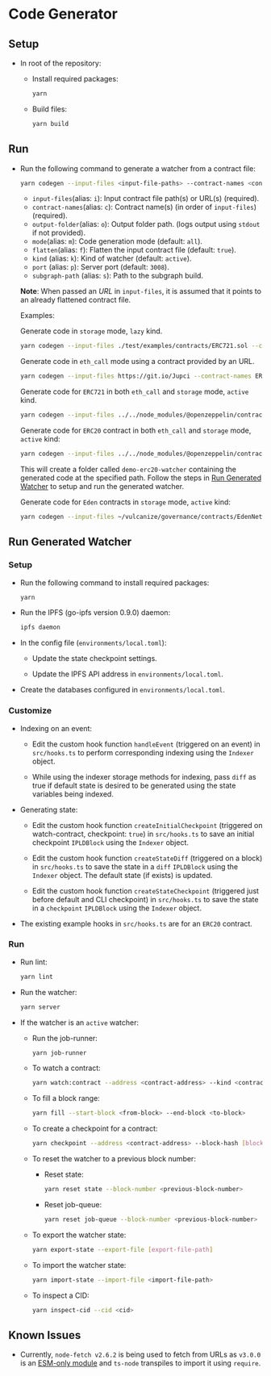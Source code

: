 # Code Generator

## Setup

* In root of the repository:

  * Install required packages:

      ```bash
      yarn
      ```

  * Build files:

      ```bash
      yarn build
      ```

## Run

* Run the following command to generate a watcher from a contract file:

  ```bash
  yarn codegen --input-files <input-file-paths> --contract-names <contract-names> --output-folder [output-folder] --mode [eth_call | storage | all] --flatten [true | false] --kind [lazy | active] --port [server-port] --subgraph-path [subgraph-build-path]
  ```

    * `input-files`(alias: `i`): Input contract file path(s) or URL(s) (required).
    * `contract-names`(alias: `c`): Contract name(s) (in order of `input-files`) (required).
    * `output-folder`(alias: `o`): Output folder path. (logs output using `stdout` if not provided).
    * `mode`(alias: `m`): Code generation mode (default: `all`).
    * `flatten`(alias: `f`): Flatten the input contract file (default: `true`).
    * `kind` (alias: `k`): Kind of watcher (default: `active`).
    * `port` (alias: `p`): Server port (default: `3008`).
    * `subgraph-path` (alias: `s`): Path to the subgraph build.

  **Note**: When passed an *URL* in `input-files`, it is assumed that it points to an already flattened contract file.

  Examples:

  Generate code in `storage` mode, `lazy` kind.

  ```bash
  yarn codegen --input-files ./test/examples/contracts/ERC721.sol --contract-names ERC721 --output-folder ../my-erc721-watcher --mode storage --kind lazy
  ```

  Generate code in `eth_call` mode using a contract provided by an URL.

  ```bash
  yarn codegen --input-files https://git.io/Jupci --contract-names ERC721 --output-folder ../my-erc721-watcher --mode eth_call
  ```

  Generate code for `ERC721` in both `eth_call` and `storage` mode, `active` kind.

  ```bash
  yarn codegen --input-files ../../node_modules/@openzeppelin/contracts/token/ERC721/ERC721.sol --contract-names ERC721 --output-folder ../demo-erc721-watcher --mode all --kind active
  ```

  Generate code for `ERC20` contract in both `eth_call` and `storage` mode, `active` kind:

  ```bash
  yarn codegen --input-files ../../node_modules/@openzeppelin/contracts/token/ERC20/ERC20.sol --contract-names ERC20 --output-folder ../demo-erc20-watcher --mode all --kind active
  ```

  This will create a folder called `demo-erc20-watcher` containing the generated code at the specified path. Follow the steps in [Run Generated Watcher](#run-generated-watcher) to setup and run the generated watcher.

  Generate code for `Eden` contracts in `storage` mode, `active` kind:

  ```bash
  yarn codegen --input-files ~/vulcanize/governance/contracts/EdenNetwork.sol ~/vulcanize/governance/contracts/MerkleDistributor.sol ~/vulcanize/governance/contracts/DistributorGovernance.sol --contract-names EdenNetwork MerkleDistributor DistributorGovernance --output-folder ../demo-eden-watcher --mode storage --kind active --subgraph-path ~/vulcanize/eden-data/packages/subgraph/build
  ```

## Run Generated Watcher

### Setup

* Run the following command to install required packages:

  ```bash
  yarn
  ```

* Run the IPFS (go-ipfs version 0.9.0) daemon:

  ```bash
  ipfs daemon
  ```

* In the config file (`environments/local.toml`):

  * Update the state checkpoint settings.

  * Update the IPFS API address in `environments/local.toml`.

* Create the databases configured in `environments/local.toml`.

### Customize

* Indexing on an event:

  * Edit the custom hook function `handleEvent` (triggered on an event) in `src/hooks.ts` to perform corresponding indexing using the `Indexer` object.

  * While using the indexer storage methods for indexing, pass `diff` as true if default state is desired to be generated using the state variables being indexed.

* Generating state:

  * Edit the custom hook function `createInitialCheckpoint` (triggered on watch-contract, checkpoint: `true`) in `src/hooks.ts` to save an initial checkpoint `IPLDBlock` using the `Indexer` object.

  * Edit the custom hook function `createStateDiff` (triggered on a block) in `src/hooks.ts` to save the state in a `diff` `IPLDBlock` using the `Indexer` object. The default state (if exists) is updated.

  * Edit the custom hook function `createStateCheckpoint` (triggered just before default and CLI checkpoint) in `src/hooks.ts` to save the state in a `checkpoint` `IPLDBlock` using the `Indexer` object.

* The existing example hooks in `src/hooks.ts` are for an `ERC20` contract.

### Run

* Run lint:

  ```bash
  yarn lint
  ```

* Run the watcher:

  ```bash
  yarn server
  ```

* If the watcher is an `active` watcher:

  * Run the job-runner:

    ```bash
    yarn job-runner
    ```

  * To watch a contract:

    ```bash
    yarn watch:contract --address <contract-address> --kind <contract-kind> --checkpoint <true | false> --starting-block [block-number]
    ```

  * To fill a block range:

    ```bash
    yarn fill --start-block <from-block> --end-block <to-block>
    ```

  * To create a checkpoint for a contract:

    ```bash
    yarn checkpoint --address <contract-address> --block-hash [block-hash]
    ```
  
  * To reset the watcher to a previous block number:

    * Reset state:

      ```bash
      yarn reset state --block-number <previous-block-number>
      ```

    * Reset job-queue:

      ```bash
      yarn reset job-queue --block-number <previous-block-number>
      ```

  * To export the watcher state:

    ```bash
    yarn export-state --export-file [export-file-path]
    ```

  * To import the watcher state:

    ```bash
    yarn import-state --import-file <import-file-path>
    ```
  
  * To inspect a CID:

    ```bash
    yarn inspect-cid --cid <cid>
    ```

## Known Issues

* Currently, `node-fetch v2.6.2` is being used to fetch from URLs as `v3.0.0` is an [ESM-only module](https://www.npmjs.com/package/node-fetch#loading-and-configuring-the-module) and `ts-node` transpiles to import  it using `require`.
